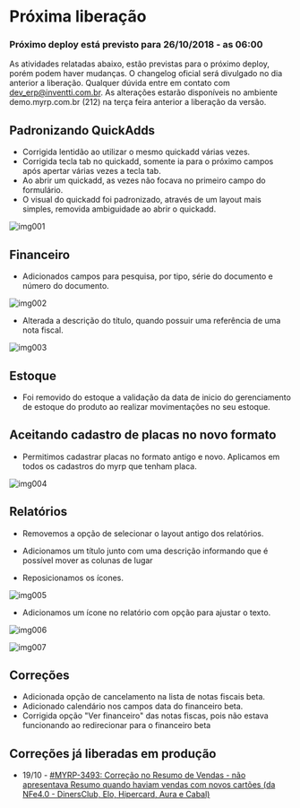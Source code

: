 # Próxima liberação

### Próximo deploy está previsto para 26/10/2018 - as 06:00
As atividades relatadas abaixo, estão previstas para o próximo deploy, porém podem haver mudanças. O changelog oficial será divulgado no dia anterior a liberação. Qualquer dúvida entre em contato com dev_erp@inventti.com.br.
As alterações estarão disponíveis no ambiente demo.myrp.com.br (212) na terça feira anterior a liberação da versão.

## Padronizando QuickAdds

* Corrigida lentidão ao utilizar o mesmo quickadd várias vezes.
* Corrigida tecla tab no quickadd, somente ia para o próximo campos após apertar várias vezes a tecla tab.
* Ao abrir um quickadd, as vezes não focava no primeiro campo do formulário.
* O visual do quickadd foi padronizado, através de um layout mais simples, removida ambiguidade ao abrir o quickadd.

![img001](https://i.imgur.com/gzy0f6Z.png)

## Financeiro

* Adicionados campos para pesquisa, por tipo, série do documento e número do documento.

![img002](https://i.imgur.com/mlOxRXT.png)

* Alterada a descrição do título, quando possuir uma referência de uma nota fiscal.

![img003](https://i.imgur.com/1LNNgnr.png)

## Estoque
* Foi removido do estoque a validação da data de inicio do gerenciamento de estoque do produto ao realizar movimentações no seu estoque. 

## Aceitando cadastro de placas no novo formato
* Permitimos cadastrar placas no formato antigo e novo. Aplicamos em todos os cadastros do myrp que tenham placa.

![img004](https://tecnoblog.net/wp-content/uploads/2018/09/placa-mercosul-brasil-700x343.jpg)

## Relatórios
* Removemos a opção de selecionar o layout antigo dos relatórios.

* Adicionamos um título junto com uma descrição informando que é possível mover as colunas de lugar

* Reposicionamos os ícones.

![img005](https://i.imgur.com/LoyxJ4B.png)

* Adicionamos um ícone no relatório com opção para ajustar o texto.

![img006](https://i.imgur.com/cREyiRd.png)

![img007](https://i.imgur.com/OL4fRN6.png)

## Correções
* Adicionada opção de cancelamento na lista de notas fiscais beta.
* Adicionado calendário nos campos data do financeiro beta.
* Corrigida opção "Ver financeiro" das notas fiscas, pois não estava funcionando ao redirecionar para o financeiro beta

## Correções já liberadas em produção
* 19/10 - [#MYRP-3493: Correção no Resumo de Vendas - não apresentava Resumo quando haviam vendas com novos cartões (da NFe4.0 - DinersClub, Elo, Hipercard, Aura e Cabal) ](https://devmyrp.atlassian.net/browse/MYRP-3493)

